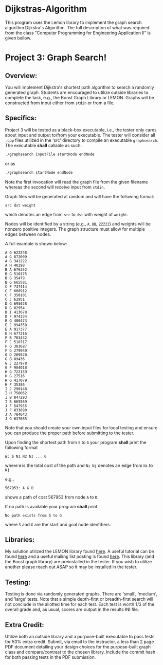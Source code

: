 # Dijkstras-Algorithm

This program uses the Lemon library to implement the graph search algorithm Dijkstra's Algorithm. The full description of what was required from the class "Computer Programming for Engineering Application II" is given bellow. 

# Project 3: Graph Search!

## Overview:
You will implement Dijkstra's shortest path algorithm to search a randomly generated graph. 
Students are encouraged to utilize outside libraries to complete the task, e.g., the Boost Graph Library or LEMON. 
Graphs will be constructed from input either from `stdin` or from a file. 

## Specifics:
Project 3 will be tested as a black-box executable, i.e., the tester only cares about input and output to/from your executable. 
The tester will consider all `.cpp` files utilized in the 'src' directory to compile an executable `graphsearch`. 
The executable **shall** callable as such:

```bash
./graphsearch inputFile startNode endNode
```

or as 

```bash
./graphsearch startNode endNode
```

Note the first invocation will read the graph file from the given filename whereas the second will receive input from `stdin`. 


Graph files will be generated at random and will have the following format:

```
src dst weight
```

which denotes an edge from `src` to `dst` with weight of `weight`. 

Nodes will be identified by a string (e.g., `A`, `BB`, `ZZZZZ`) and weights will be nonzero positive integers. 
The graph structure must allow for multiple edges between nodes. 

A full example is shown below: 

```
A G 622248
A G 872009
A G 341222
A H 40298
B A 676352
B G 510175
B G 35479
B G 665581
C F 737414
C F 608912
C F 350101
C J 62951
D G 695028
D G 82954
D I 413678
D F 974334
E G 400473
E J 994358
E A 917377
E H 677216
F B 703432
F J 518717
F G 303687
F G 279940
G D 209520
G B 89436
G J 227978
G F 984018
H G 722159
H G 27516
H G 417079
H F 35386
I J 290148
I H 758062
I B 847293
I B 665569
J F 547955
J F 833890
J A 784643
J G 637685
```

Note that you should create your own input files for local testing and ensure you can produce the proper path before submitting to the tester. 


Upon finding the shortest path from `S` to `G` your program **shall** print the following format

```
W: S N1 N2 N3 ... G
```

where `W` is the total cost of the path and `Ni Nj` denotes an edge from `Ni` to `Nj`

e.g., 

```
567953: A G D
```

shows a path of cost 567953 from node `A` to `D`.

If no path is available your program **shall** print 

```
No path exists from S to G
```

where `S` and `G` are the start and goal node identifiers. 


## Libraries:
My solution utilized the LEMON library found [here](https://lemon.cs.elte.hu/trac/lemon). A useful tutorial can be found [here](https://blog.sommer-forst.de/2016/09/28/solving-the-shortest-path-problem-2-lemon-graph-library/) and a useful mailing list posting is found [here](http://lemon.cs.elte.hu/pipermail/lemon-user/2011-January/000324.html). This library (and the Boost graph library) are preinstalled in the tester. If you wish to utilize another please reach out ASAP so it may be installed in the tester. 

## Testing:
Testing is done via randomly generated graphs. There are 'small', 'medium', and 'large' tests. 
Note that a simple depth-first or breadth-first search will not conclude in the allotted time for each test. 
Each test is worth 1/3 of the overall grade and, as usual, scores are output in the results INI file. 

## Extra Credit:
Utilize both an outside library and a purpose-built executable to pass tests for 50% extra credit. Submit, via email to the instructor, a less than 2 page PDF document detailing your design choices for the purpose-built graph class and compare/contrast to the chosen library. Include the commit hash for both passing tests in the PDF submission. 
